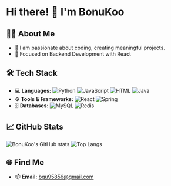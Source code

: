 # Hi there! 👋 I'm BonuKoo

## 👨‍💻 About Me
- 🌟 I am passionate about coding, creating meaningful projects.
- 🎯 Focused on Backend Development with React

## 🛠️ Tech Stack
- 💻 **Languages:** 
  ![Python](https://img.shields.io/badge/-Python-3776AB?logo=python&logoColor=white) 
  ![JavaScript](https://img.shields.io/badge/-JavaScript-F7DF1E?logo=javascript&logoColor=black) 
  ![HTML](https://img.shields.io/badge/-HTML5-E34F26?logo=html5&logoColor=white) 
  ![Java](https://img.shields.io/badge/-Java-007396?logo=java&logoColor=white)
- ⚙️ **Tools & Frameworks:** 
  ![React](https://img.shields.io/badge/-React-61DAFB?logo=react&logoColor=black) 
  ![Spring](https://img.shields.io/badge/-Spring-6DB33F?logo=spring&logoColor=white)
- 🗄️ **Databases:** 
  ![MySQL](https://img.shields.io/badge/-MySQL-4479A1?logo=mysql&logoColor=white) 
  ![Redis](https://img.shields.io/badge/-Redis-DC382D?logo=redis&logoColor=white)

## 📈 GitHub Stats
![BonuKoo's GitHub stats](https://github-readme-stats.vercel.app/api?username=BonuKoo&show_icons=true&theme=radical)
![Top Langs](https://github-readme-stats.vercel.app/api/top-langs/?username=BonuKoo&layout=compact&theme=radical)

## 🌐 Find Me
- 📫 **Email:** bgu95856@gmail.com
